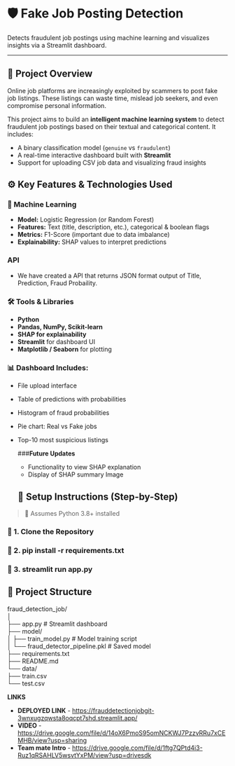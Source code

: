 # 🛡️ Fake Job Posting Detection

Detects fraudulent job postings using machine learning and visualizes insights via a Streamlit dashboard.

---

## 📌 Project Overview

Online job platforms are increasingly exploited by scammers to post fake job listings. These listings can waste time, mislead job seekers, and even compromise personal information.

This project aims to build an **intelligent machine learning system** to detect fraudulent job postings based on their textual and categorical content. It includes:
- A binary classification model (`genuine` vs `fraudulent`)
- A real-time interactive dashboard built with **Streamlit**
- Support for uploading CSV job data and visualizing fraud insights

## ⚙️ Key Features & Technologies Used

### 🧠 Machine Learning
- **Model:** Logistic Regression (or Random Forest)
- **Features:** Text (title, description, etc.), categorical & boolean flags
- **Metrics:** F1-Score (important due to data imbalance)
- **Explainability:** SHAP values to interpret predictions

### API 
- We have created a API that returns JSON format output of Title, Prediction, Fraud Probaility.

### 🛠️ Tools & Libraries
- **Python**
- **Pandas, NumPy, Scikit-learn**
- **SHAP for explainability**
- **Streamlit** for dashboard UI
- **Matplotlib / Seaborn** for plotting

### 📊 Dashboard Includes:
- File upload interface
- Table of predictions with probabilities
- Histogram of fraud probabilities
- Pie chart: Real vs Fake jobs
- Top-10 most suspicious listings

  ###**Future Updates**
  - Functionality to view SHAP explanation
  - Display of SHAP summary Image
 
  ## 🚀 Setup Instructions (Step-by-Step)

> 🔁 Assumes Python 3.8+ installed

### 📁 1. Clone the Repository
### 📁 2. pip install -r requirements.txt
### 📁 3. streamlit run app.py 
  

## 📁 Project Structure
fraud_detection_job/<br>
│<br>
├── app.py # Streamlit dashboard<br>
├── model/<br>
│ ├── train_model.py # Model training script<br>
│ └── fraud_detector_pipeline.pkl # Saved model<br>
├── requirements.txt<br>
├── README.md<br>
└── data/<br>
├── train.csv<br>
└── test.csv<br>

**LINKS**
- **DEPLOYED LINK** - https://frauddetectionjobgit-3wnxugzqwsta8oqcpt7shd.streamlit.app/
- **VIDEO** - https://drive.google.com/file/d/14oX6PmoS95omNCKWJ7PzzvRRu7xCEMHB/view?usp=sharing
- **Team mate Intro** - https://drive.google.com/file/d/1ftg7QPtd4i3-Ruz1qRSAHLV5wsvtYxPM/view?usp=drivesdk

